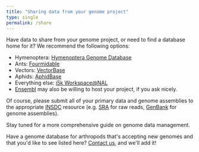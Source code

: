 ```yaml
---
title: "Sharing data from your genome project"
type: single
permalink: /share
---
```


Have data to share from your genome project, or need to find a database home for it? We recommend the following options:

- Hymenoptera: [Hymenoptera Genome Database](http://hymenopteragenome.org/)
- Ants: [Fourmidable](http://www.antgenomes.org/)
- Vectors: [VectorBase](https://www.vectorbase.org/)
- Aphids: [AphidBase](http://www.aphidbase.com/)
- Everything else: [i5k Workspace@NAL](https://i5k.nal.usda.gov/)
- [Ensembl](http://metazoa.ensembl.org/index.html) may also be willing to host your project, if you ask nicely.

Of course, please submit all of your primary data and genome assemblies to the appropriate [INSDC](http://www.insdc.org/) resource (e.g. [SRA](http://www.ncbi.nlm.nih.gov/sra/) for raw reads, [GenBank](http://www.ncbi.nlm.nih.gov/genbank/) for genome assemblies).

Stay tuned for a more comprehensive guide on genome data management. 

Have a genome database for arthropods that's accepting new genomes and that you'd like to see listed here? [Contact us](/_pages/contact), and we'll add it!

<!---
Future update: Add previous DBs (includes those that are specific to only one species) to new page here and link to it (http://arthropodgenomes.org/wiki/Resources)
--->
